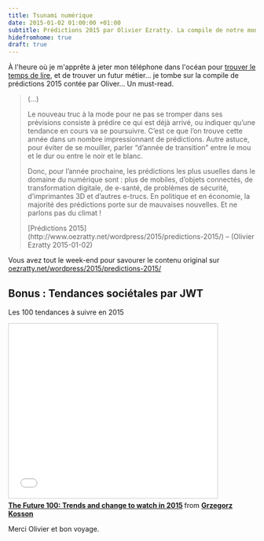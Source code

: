 ```yaml
---
title: Tsunami numérique
date: 2015-01-02 01:00:00 +01:00
subtitle: Prédictions 2015 par Olivier Ezratty. La compile de notre monde de dingues
hidefromhome: true
draft: true
---
```


À l'heure où je m'apprête à jeter mon téléphone dans l'océan pour [trouver le temps de lire](http://austinkleon.com/2014/12/29/how-to-read-more/), et de trouver un futur métier... je tombe sur la compile de prédictions 2015 contée par Oliver... Un must-read.

<blockquote>
(...)
<p>Le nouveau truc à la mode pour ne pas se tromper dans ses prévisions consiste à prédire ce qui est déjà arrivé, ou indiquer qu’une tendance en cours va se poursuivre. C’est ce que l’on trouve cette année dans un nombre impressionnant de prédictions. Autre astuce, pour éviter de se mouiller, parler “d’année de transition” entre le mou et le dur ou entre le noir et le blanc.</p>
<p>Donc, pour l’année prochaine, les prédictions les plus usuelles dans le domaine du numérique sont : plus de mobiles, d’objets connectés, de transformation digitale, de e-santé, de problèmes de sécurité, d’imprimantes 3D et d’autres e-trucs. En politique et en économie, la majorité des prédictions porte sur de mauvaises nouvelles. Et ne parlons pas du climat !</p>
<footer>[Prédictions 2015](http://www.oezratty.net/wordpress/2015/predictions-2015/) – (<span rel="friend met muse" class="h-card microcard p-author">Olivier Ezratty</span> <time class="dt-published">2015-01-02</time>)</footer></blockquote>

Vous avez tout le week-end pour savourer le contenu original sur [oezratty.net/wordpress/2015/predictions-2015/](http://www.oezratty.net/wordpress/2015/predictions-2015/)

## Bonus : Tendances sociétales par JWT 

Les 100 tendances à suivre en 2015

<iframe src="//www.slideshare.net/slideshow/embed_code/42645450" width="425" height="355" frameborder="0" marginwidth="0" marginheight="0" scrolling="no" style="border:1px solid #CCC; border-width:1px; margin-bottom:5px; max-width: 100%;" allowfullscreen> </iframe> <div style="margin-bottom:5px"> <strong> <a href="//fr.slideshare.net/gkosson/f-jwt-future100121114" title="The Future 100: Trends and change to watch in 2015" target="_blank">The Future 100: Trends and change to watch in 2015</a> </strong> from <strong><a href="//www.slideshare.net/gkosson" target="_blank">Grzegorz Kosson</a></strong> </div>



Merci Olivier et bon voyage.